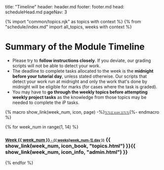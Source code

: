 <frontmatter>
title: "Timeline"
header: header.md
footer: footer.md
head: scheduleHead.md
pageNav: 3
</frontmatter>

{% import "common/topics.njk" as topics with context %}
{% from "schedule/index.md" import all_topics, weeks with context %}


# Summary of the Module Timeline

<box type="warning" dismissible>
<span id="warnings">

* Please try to **follow instructions closely**. If you deviate, our grading scripts will not be able to detect your work.
* The deadline to complete tasks allocated to the week is the **<tooltip content="e.g., if your tutorial is on Thursday, the deadline is Wednesday 23.59">midnight before your tutorial day</tooltip>**, unless stated otherwise. Our scripts that detect your work run at midnight and only the work that's done by midnight will be eligible for marks (for cases where the task is graded).
* You may have to **go through the weekly topics before attempting weekly project tasks** as the knowledge from those topics may be needed to complete the iP tasks.

</span>
</box>

{% macro show_link(week_num, icon, page) -%}<small><small><a href="week{{ week_num }}/{{ page }}" class="badge badge-light mr-1">%%{{ icon }}%%</a></small></small>{%- endmacro %}

{% for week_num in range(1, 14) %}

### <a href="week{{ week_num }}/" class="badge badge-pill badge-dark"><small>**Week {{ week_num }}** <small>- {{ weeks[week_num-1].day }}</small></small></a> {{ show_link(week_num, icon_book, "topics.html") }}{{ show_link(week_num, icon_info, "admin.html") }}

<include src="week{{ week_num }}/notices-{{ module }}.md#summary" optional />
{% endfor %}



